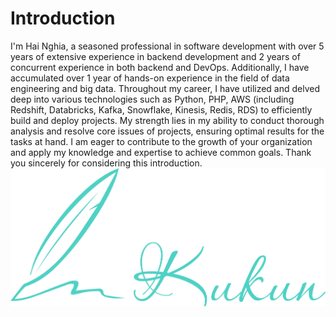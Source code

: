 # Introduction

I'm Hai Nghia, a seasoned professional in software development with over 5 years of extensive experience in backend
development and 2 years of concurrent experience in both backend and DevOps. Additionally, I have accumulated over 1
year of hands-on experience in the field of data engineering and big data.
Throughout my career, I have utilized and delved deep into various technologies such as Python, PHP, AWS (including
Redshift, Databricks, Kafka, Snowflake, Kinesis, Redis, RDS) to efficiently build and deploy projects.
My strength lies in my ability to conduct thorough analysis and resolve core issues of projects, ensuring optimal
results for the tasks at hand.
I am eager to contribute to the growth of your organization and apply my knowledge and expertise to achieve common
goals.
Thank you sincerely for considering this introduction.
![HaiNghia](images/logo.svg)